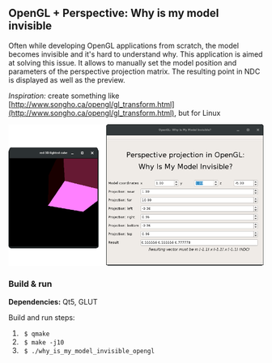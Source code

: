 ## OpenGL + Perspective: Why is my model invisible

Often while developing OpenGL applications from scratch, the model becomes invisible and it's hard to understand why.
This application is aimed at solving this issue.
It allows to manually set the model position and parameters of the perspective projection matrix.
The resulting point in NDC is displayed as well as the preview.

*Inspiration:* create something like [http://www.songho.ca/opengl/gl_transform.html](http://www.songho.ca/opengl/gl_transform.html), but for Linux

![Demo of the application](/doc/demo.png?raw=true "OpenGL and parameters window")


### Build & run
**Dependencies:** Qt5, GLUT

Build and run steps:
1. ` $ qmake`
2. ` $ make -j10`
3. ` $ ./why_is_my_model_invisible_opengl`
